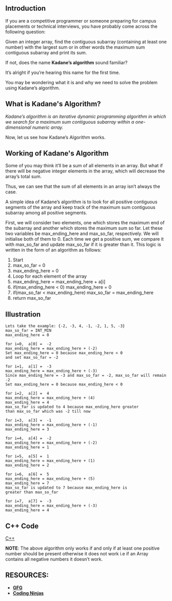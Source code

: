 ## Introduction
If you are a competitive programmer or someone preparing for campus placements or technical interviews, you have probably come across the following question:

Given an integer array, find the contiguous subarray (containing at least one number) with the largest sum or in other words the maximum sum contiguous subarray and print its sum.

If not, does the name **Kadane’s algorithm** sound familiar?

It’s alright if you’re hearing this name for the first time.

You may be wondering what it is and why we need to solve the problem using Kadane’s algorithm. 

## What is Kadane's Algorithm?
*Kadane’s algorithm is an iterative dynamic programming algorithm in which we search for a maximum sum contiguous subarray within a one-dimensional numeric array.*

Now, let us see how Kadane’s Algorithm works.

## Working of Kadane's Algorithm
Some of you may think it’ll be a sum of all elements in an array. But what if there will be negative integer elements in the array, which will decrease the array’s total sum.

Thus, we can see that the sum of all elements in an array isn’t always the case.

A simple idea of Kadane’s algorithm is to look for all positive contiguous segments of the array and keep track of the maximum sum contiguous subarray among all positive segments. 

First, we will consider two elements, one which stores the maximum end of the subarray and another which stores the maximum sum so far. 
Let these two variables be max_ending_here and max_so_far, respectively. 
We will initialise both of them to 0. 
Each time we get a positive sum, we compare it with max_so_far and update max_so_far if it is greater than it.
This logic is written in the form of an algorithm as follows:

1. Start
2. max_so_far = 0
3. max_ending_here = 0
4. Loop for each element of the array
5. max_ending_here = max_ending_here + a[i]
6. if(max_ending_here < 0)
max_ending_here = 0
7. if(max_so_far < max_ending_here)
max_so_far = max_ending_here
8. return max_so_far 

## Illustration
   
    Lets take the example: {-2, -3, 4, -1, -2, 1, 5, -3}
    max_so_far = INT_MIN
    max_ending_here = 0

    for i=0,  a[0] =  -2
    max_ending_here = max_ending_here + (-2)
    Set max_ending_here = 0 because max_ending_here < 0
    and set max_so_far = -2

    for i=1,  a[1] =  -3
    max_ending_here = max_ending_here + (-3)
    Since max_ending_here = -3 and max_so_far = -2, max_so_far will remain -2
    Set max_ending_here = 0 because max_ending_here < 0

    for i=2,  a[2] =  4
    max_ending_here = max_ending_here + (4)
    max_ending_here = 4
    max_so_far is updated to 4 because max_ending_here greater 
    than max_so_far which was -2 till now

    for i=3,  a[3] =  -1
    max_ending_here = max_ending_here + (-1)
    max_ending_here = 3

    for i=4,  a[4] =  -2
    max_ending_here = max_ending_here + (-2)
    max_ending_here = 1

    for i=5,  a[5] =  1
    max_ending_here = max_ending_here + (1)
    max_ending_here = 2

    for i=6,  a[6] =  5
    max_ending_here = max_ending_here + (5)
    max_ending_here = 7
    max_so_far is updated to 7 because max_ending_here is 
    greater than max_so_far

    for i=7,  a[7] =  -3
    max_ending_here = max_ending_here + (-3)
    max_ending_here = 4

## C++ Code
[C++](https://carbon.now.sh/?bg=rgba%28104%2C116%2C128%2C1%29&t=a11y-dark&wt=none&l=auto&width=680&ds=true&dsyoff=20px&dsblur=68px&wc=true&wa=true&pv=56px&ph=56px&ln=false&fl=1&fm=Hack&fs=14px&lh=133%25&si=false&es=2x&wm=false&code=%2523include%253Ciostream%253E%250Ausing%2520namespace%2520std%253B%250A%250A%252F%252FFunction%2520to%2520find%2520maximum%2520sum%2520contiguous%2520subarray%2520in%2520a%2520given%2520set%2520of%2520integers%250A%250Aint%2520kadane%28int%2520arr%255B%255D%252C%2520int%2520n%29%250A%257B%250A%2509%252F%252Fstores%2520maximum%2520sum%2520subarray%2520found%2520so%2520far%250A%2509%2520%250A%2509int%2520max_so_far%2520%253D%25200%253B%250A%2509%2520%250A%2509%252F%252Fstores%2520the%2520maximum%2520sum%2520of%2520subarray%2520ending%2520at%2520the%2520current%2520position%250A%250A%2509int%2520max_ending_here%2520%253D%25200%253B%250A%250A%2509%252F%252Ftraverse%2520the%2520given%2520array%250A%250A%2509for%2520%28int%2520i%2520%253D%25200%253B%2520i%2520%253C%2520n%253B%2520i%252B%252B%29%250A%2509%257B%250A%2520%2520%2520%2520%2509%252F*%2520update%2520maximum%2520sum%2520of%2520subarray%2520%2522ending%2522%2520at%2520index%2520i%2520%28by%2520adding%2520the%2520current%2520element%2520to%2520maximum%2520sum%2520ending%2520at%2520previous%2520index%2520i-1%29%2520*%252F%250A%250A%2520%2520%2520%2520%2509max_ending_here%2520%253D%2520max_ending_here%2520%252B%2520arr%255Bi%255D%253B%250A%2520%250A%2520%2520%2520%2520%2509%252F*%2520if%2520maximum%2520sum%2520is%2520negative%252C%2520set%2520it%2520to%25200%2520%28which%2520represents%2520an%2520empty%2520sub-array%29%2520*%252F%250A%2520%2520%2520%2520%2509if%28max_ending_here%2520%253C%25200%29%250A%2520%2520%2520%2520%2509%257B%250A%2520%2520%2520%2520%2520%2520%2520%2520%2509max_ending_here%2520%253D%25200%253B%250A%2520%2520%2520%2520%2509%257D%250A%2520%2520%2520%2520%2520%2509%2520%250A%2520%2520%2520%2520%2509%252F%252Fupdate%2520result%2520if%2520current%2520subarray%2520sum%2520is%2520found%2520to%2520be%2520greater%250A%2520%2520%2520%2520%2509if%28max_so_far%2520%253C%2520max_ending_here%29%250A%2520%2520%2520%2520%2509%257B%250A%2520%2520%2520%2520%2520%2520%2520%2520%2509max_so_far%2520%253D%2520max_ending_here%253B%2520%2520%2520%2520%250A%2520%2520%2520%2520%2509%257D%250A%2509return%2520max_so_far%253B%250A%257D%250A%250Aint%2520main%28%29%250A%257B%250A%2520%2509int%2520arr%255B%255D%2520%253D%2520%257B-2%252C%2520-3%252C%25204%252C%2520-1%252C%2520-2%252C%25201%252C%25205%252C%2520-3%257D%253B%250A%2520%2509int%2520n%2520%253D%2520sizeof%28arr%29%252Fsizeof%28arr%255B0%255D%29%253B%250A%2520%2509cout%2520%253C%253C%2520%2522Maximum%2520sum%2520contiguous%2520subarray%2520is%2520%2522%253C%253Ckadane%28arr%252C%2520n%29%253B%250A%2520%2509return%25200%253B%250A%257D%250A)

**NOTE**: 
The above algorithm only works if and only if at least one positive number should be present otherwise it does not work i.e if an Array contains all negative numbers it doesn’t work.

## RESOURCES:
* [**GFG**](https://www.geeksforgeeks.org/largest-sum-contiguous-subarray/)
* [**Coding Ninjas**](https://www.codingninjas.com/blog/2020/09/17/a-quick-look-at-kadanes-algorithm/)
